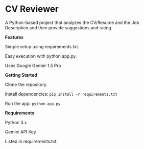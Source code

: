 # CV Reviewer

A Python-based project that analyzes the CV/Resume and the Job Description and then provide suggestions and rating.

**Features**

Simple setup using requirements.txt.

Easy execution with python app.py.

Uses Google Gemini 1.5 Pro

**Getting Started**

Clone the repository.

Install dependencies:
```pip install -r requirements.txt```

Run the app:
```python app.py```


**Requirements**

Python 3.x

Gemini API Key

Listed in requirements.txt.
